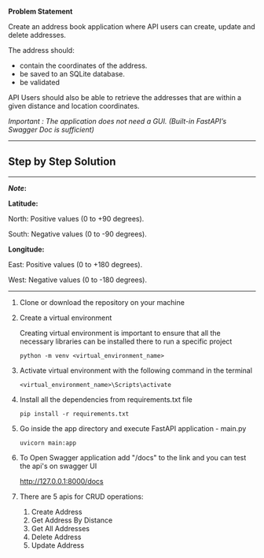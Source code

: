 **Problem Statement**

Create an address book application where API users can create, update and delete addresses.

The address should:
  - contain the coordinates of the address.
  - be saved to an SQLite database.
  - be validated

API Users should also be able to retrieve the addresses that are within a given distance and location coordinates.

*Important : The application does not need a GUI. (Built-in FastAPI’s Swagger Doc is sufficient)*

-----
**Step by Step Solution**
-
-----
**_Note_:**

  **Latitude:**
  
  North: Positive values (0 to +90 degrees).
  
  South: Negative values (0 to -90 degrees).
  
  **Longitude:**
  
  East: Positive values (0 to +180 degrees).
  
  West: Negative values (0 to -180 degrees).

-----

1. Clone or download the repository on your machine

2. Create a virtual environment

    Creating virtual environment is important to ensure that all the necessary libraries can be installed there to run a specific project
  
       python -m venv <virtual_environment_name>

3. Activate virtual environment with the following command in the terminal

       <virtual_environment_name>\Scripts\activate   

4. Install all the dependencies from requirements.txt file

       pip install -r requirements.txt 

5. Go inside the app directory and execute FastAPI application - main.py

       uvicorn main:app

6. To Open Swagger application add "/docs" to the link and you can test the api's on swagger UI

   http://127.0.0.1:8000/docs

7. There are 5 apis for CRUD operations:

    1. Create Address
    2. Get Address By Distance
    3. Get All Addresses
    4. Delete Address
    5. Update Address